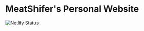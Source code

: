 # MeatShifer's Personal Website
[![Netlify Status](https://api.netlify.com/api/v1/badges/d8ab5e0a-1a56-4df3-8fa3-32d40aad2d55/deploy-status)](https://app.netlify.com/sites/meatshifter/deploys)
